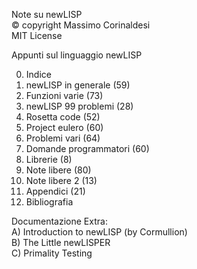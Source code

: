 Note su newLISP  
© copyright Massimo Corinaldesi  
MIT License  
    
Appunti sul linguaggio newLISP  
  
00) Indice  
01) newLISP in generale (59)  
02) Funzioni varie (73)  
03) newLISP 99 problemi (28)  
04) Rosetta code (52)  
05) Project eulero (60)  
06) Problemi vari (64)  
07) Domande programmatori (60)  
08) Librerie (8)  
09) Note libere (80)  
10) Note libere 2 (13)  
11) Appendici (21)  
12) Bibliografia  

Documentazione Extra:  
A) Introduction to newLISP (by Cormullion)  
B) The Little newLISPER  
C) Primality Testing  



